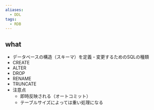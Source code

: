 ```yaml
---
aliases:
  - DDL
tags:
  - RDB
---
```

## what
- データベースの構造（スキーマ）を定義・変更するためのSQLの種類
- CREATE
- ALTER
- DROP
- RENAME
- TRUNCATE
- 注意点
	- 即時反映される（オートコミット）
	- テーブルサイズによっては重い処理になる

